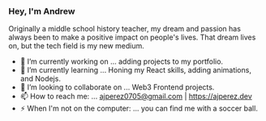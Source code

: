 ### Hey, I'm Andrew
Originally a middle school history teacher, my dream and passion has always been to
make a positive impact on people's lives. That dream lives on, but the tech field is my
new medium.

- 🔭 I’m currently working on ... adding projects to my portfolio.
- 🌱 I’m currently learning ... Honing my React skills, adding animations, and Nodejs.
- 👯 I’m looking to collaborate on ... Web3 Frontend projects.
- 📫 How to reach me: ... ajperez0705@gmail.com | https://ajperez.dev
- ⚡ When I'm not on the computer: ... you can find me with a soccer ball.

<!--
**ajperez0705/ajperez0705** is a ✨ _special_ ✨ repository because its `README.md` (this file) appears on your GitHub profile.

Here are some ideas to get you started:


-->
